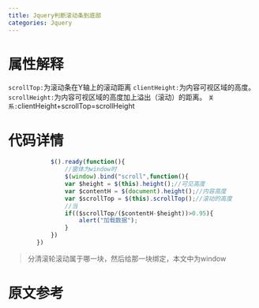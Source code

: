 ```yaml
---
title: Jquery判断滚动条到底部
categories: Jquery
---
```

# 属性解释
`scrollTop:`为滚动条在Y轴上的滚动距离
`clientHeight:`为内容可视区域的高度。
`scrollHeight:`为内容可视区域的高度加上溢出（滚动）的距离。
`关系:`clientHeight+scrollTop=scrollHeight

# 代码详情
``` js
			$().ready(function(){
    			//窗体为window时
				$(window).bind("scroll",function(){
				var $height = $(this).height();//可见高度
				var $contentH = $(document).height();//内容高度
				var $scrollTop = $(this).scrollTop();//滚动的高度
				//当
				if(($scrollTop/($contentH-$height))>0.95){
					alert("加载数据");
				}
			})
		})
```
> 分清滚轮滚动属于哪一块，然后给那一块绑定，本文中为window

# 原文参考

